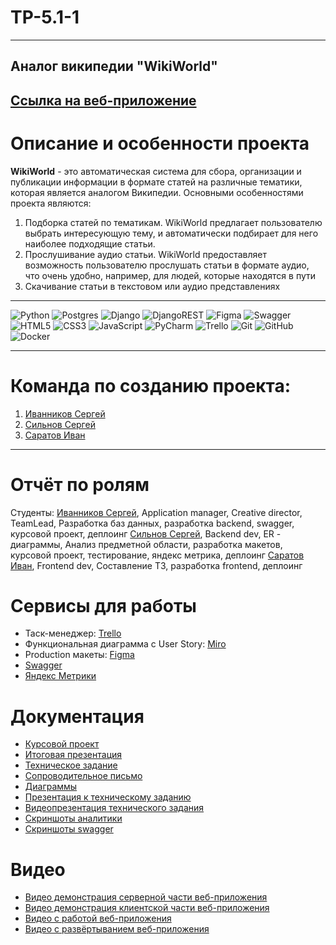 # TP-5.1-1
-----------
## Аналог википедии "WikiWorld" <br />

## [Ссылка на веб-приложение](http://158.160.51.82:30/)

# Описание и особенности проекта
<strong>WikiWorld</strong> - это автоматическая система для сбора, организации и публикации информации в формате статей на различные тематики, которая является аналогом Википедии. Основными особенностями проекта являются:
1. Подборка статей по тематикам. WikiWorld предлагает пользователю выбрать интересующую тему, и автоматически подбирает для него наиболее подходящие статьи.
2. Прослушивание аудио статьи. WikiWorld предоставляет возможность пользователю прослушать статьи в формате аудио, что очень удобно, например, для людей, которые находятся в пути
3. Скачивание статьи в текстовом или аудио представлениях

---
![Python](https://img.shields.io/badge/python-3670A0?style=for-the-badge&logo=python&logoColor=ffdd54)
![Postgres](https://img.shields.io/badge/postgres-%23316192.svg?style=for-the-badge&logo=postgresql&logoColor=white)
![Django](https://img.shields.io/badge/django-%23092E20.svg?style=for-the-badge&logo=django&logoColor=white)
![DjangoREST](https://img.shields.io/badge/DJANGO-REST-ff1709?style=for-the-badge&logo=django&logoColor=white&color=ff1709&labelColor=gray)
![Figma](https://img.shields.io/badge/figma-%23F24E1E.svg?style=for-the-badge&logo=figma&logoColor=white)
![Swagger](https://img.shields.io/badge/-Swagger-%23Clojure?style=for-the-badge&logo=swagger&logoColor=white)
![HTML5](https://img.shields.io/badge/html5-%23E34F26.svg?style=for-the-badge&logo=html5&logoColor=white)
![CSS3](https://img.shields.io/badge/css3-%231572B6.svg?style=for-the-badge&logo=css3&logoColor=white)
![JavaScript](https://img.shields.io/badge/javascript-%23323330.svg?style=for-the-badge&logo=javascript&logoColor=%23F7DF1E)
![PyCharm](https://img.shields.io/badge/pycharm-143?style=for-the-badge&logo=pycharm&logoColor=black&color=black&labelColor=green)
![Trello](https://img.shields.io/badge/Trello-%23026AA7.svg?style=for-the-badge&logo=Trello&logoColor=white)
![Git](https://img.shields.io/badge/git-%23F05033.svg?style=for-the-badge&logo=git&logoColor=white)
![GitHub](https://img.shields.io/badge/github-%23121011.svg?style=for-the-badge&logo=github&logoColor=white)
![Docker](https://img.shields.io/badge/docker-%230db7ed.svg?style=for-the-badge&logo=docker&logoColor=white)

---
# Команда по созданию проекта:

1. [Иванников Сергей](https://github.com/IvannikovS) <br />
3. [Сильнов Сергей](https://github.com/cr1stal165) <br />
5. [Саратов Иван](https://github.com/ivirmn) <br />

---
# Отчёт по ролям 

Студенты:
[Иванников Сергей](https://github.com/IvannikovS),  Application manager, Creative director, TeamLead, Разработка баз данных, разработка backend, swagger, курсовой проект,  деплоинг
[Сильнов Сергей](https://github.com/cr1stal165),  Backend dev, ER - диаграммы, Анализ предметной области, разработка макетов, курсовой проект, тестирование, яндекс метрика,  деплоинг
[Саратов Иван](https://github.com/ivirmn), Frontend dev, Составление ТЗ, разработка frontend, деплоинг

# Сервисы для работы

* Таск-менеджер: [Trello](https://trello.com/b/EdGDby24/%D0%B0%D0%BD%D0%B0%D0%BB%D0%BE%D0%B3-%D0%B2%D0%B8%D0%BA%D0%B8%D0%BF%D0%B5%D0%B4%D0%B8%D0%B8) <br/>
* Функциональная диаграмма с User Story: [Miro](https://miro.com/app/board/uXjVMe9HOf4=/?share_link_id=191011390342) <br />
* Production макеты: [Figma](https://www.figma.com/file/lbwCyNJmzD3AKl5oquqVBu/WikiWorld?node-id=0%3A1&t=4BweVBgmoZyOHkVO-1) <br />
* [Swagger](http://158.160.51.82:30/swagger/) <br />
* [Яндекс Метрики](https://metrika.yandex.ru/dashboard?id=93830378) <br />

# Документация

* [Курсовой проект](https://github.com/IvannikovS/TP-5.1-1/blob/main/Документация/Курсовой%20проект.pdf)
* [Итоговая презентация](https://github.com/IvannikovS/TP-5.1-1/blob/main/Документация/Презентация_ТП.pdf)
* [Техническое задание](https://github.com/IvannikovS/TP-5.1-1/tree/main/Документация)
* [Сопроводительное письмо](https://github.com/IvannikovS/TP-5.1-1/blob/main/Документация/Сопроводительное%20письмо.pdf)
* [Диаграммы](https://github.com/IvannikovS/TP-5.1-1/tree/main/Диаграммы)
* [Презентация к техническому заданию](https://github.com/IvannikovS/TP-5.1-1/tree/main/%D0%9F%D1%80%D0%B5%D0%B7%D0%B5%D0%BD%D1%82%D0%B0%D1%86%D0%B8%D1%8F%20%D0%BA%20%D1%82%D0%B5%D1%85%D0%BD%D0%B8%D1%87%D0%B5%D1%81%D0%BA%D0%BE%D0%BC%D1%83%20%D0%B7%D0%B0%D0%B4%D0%B0%D0%BD%D0%B8%D1%8E)
* [Видеопрезентация технического задания](https://www.youtube.com/watch?v=J_6BETO7cBw)
* [Скриншоты аналитики](https://github.com/IvannikovS/TP-5.1-1/tree/main/Документация/analytics)
* [Скриншоты swagger](https://github.com/IvannikovS/TP-5.1-1/tree/main/Документация/swagger)


# Видео
* [Видео демонстрация серверной части веб-приложения](https://www.youtube.com/watch?v=46eb8rk0nIs)
* [Видео демонстрация клиентской части веб-приложения](https://www.youtube.com/watch?v=5MILuTl0S40)
* [Видео c работой веб-приложения](https://www.youtube.com/watch?v=jNKd9AGj598)
* [Видео с развёртыванием веб-приложения](https://www.youtube.com/watch?v=JldQJ38Elb4)






